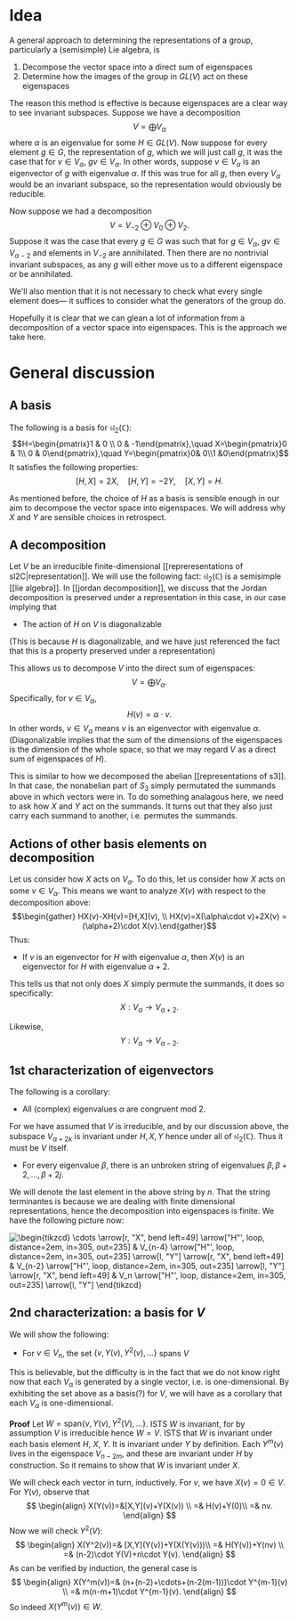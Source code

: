 # Idea
A general approach to determining the representations of a group, particularly a (semisimple) Lie algebra, is
1. Decompose the vector space into a direct sum of eigenspaces
2. Determine how the images of the group in $GL(V)$ act on these eigenspaces

The reason this method is effective is because eigenspaces are a clear way to see invariant subspaces.  Suppose we have a decomposition $$V=\bigoplus V_\alpha$$ where $\alpha$ is an eigenvalue for some $H\in GL(V)$. Now suppose for every element $g\in G$, the representation of $g$, which we will just call $g$, it was the case that for $v\in V_\alpha$, $gv\in V_\alpha$. In other words, suppose $v\in V_\alpha$ is an eigenvector of $g$ with eigenvalue $\alpha$. If this was true for all $g$, then every $V_\alpha$ would be an invariant subspace, so the representation would obviously be reducible.

Now suppose we had a decomposition $$V=V_{-2}\oplus V_0\oplus V_2.$$ Suppose it was the case that every $g\in G$ was such that for $g\in V_\alpha$, $gv\in V_{\alpha-2}$ and elements in $V_{-2}$ are annihilated. Then there are no nontrivial invariant subspaces, as any $g$ will either move us to a different eigenspace or be annihilated.

We'll also mention that it is not necessary to check what every single element does— it suffices to consider what the generators of the group do.

Hopefully it is clear that we can glean a lot of information from a decomposition of a vector space into eigenspaces. This is the approach we take here.

# General discussion
## A basis
The following is a basis for $\mathfrak{sl}_2(\mathbb{C})$: $$H=\begin{pmatrix}1 & 0 \\ 0 & -1\end{pmatrix},\quad X=\begin{pmatrix}0 & 1\\ 0 & 0\end{pmatrix},\quad Y=\begin{pmatrix}0& 0\\1 &0\end{pmatrix}$$
It satisfies the following properties: $$[H,X]=2X,\quad [H,Y]=-2Y,\quad [X,Y]=H.$$

As mentioned before, the choice of $H$ as a basis is sensible enough in our aim to decompose the vector space into eigenspaces. We will address why $X$ and $Y$ are sensible choices in retrospect.

## A decomposition
Let $V$ be an irreducible finite-dimensional [[repreresentations of sl2C|representation]]. We will use the following fact: $\mathfrak{sl}_2(\mathbb{C})$ is a semisimple [[lie algebra]]. In [[jordan decomposition]], we discuss that the Jordan decomposition is preserved under a representation in this case, in our case implying that
- The action of $H$ on $V$ is diagonalizable

(This is because $H$ is diagonalizable, and we have just referenced the fact that this is a property preserved under a representation)

This allows us to decompose $V$ into the direct sum of eigenspaces: $$V=\bigoplus V_\alpha.$$ Specifically, for $v\in V_\alpha$, $$H(v)=\alpha\cdot v.$$ In other words, $v\in V_\alpha$ means $v$ is an eigenvector with eigenvalue $\alpha$. (Diagonalizable implies that the sum of the dimensions of the eigenspaces is the dimension of the whole space, so that we may regard $V$ as a direct sum of eigenspaces of $H$).

This is similar to how we decomposed the abelian [[representations of s3]]. In that case, the nonabelian part of $S_3$ simply permutated the summands above in which vectors were in. To do something analagous here, we need to ask how $X$ and $Y$ act on the summands. It turns out that they also just carry each summand to another, i.e. permutes the summands.

## Actions of other basis elements on decomposition
Let us consider how $X$ acts on $V_\alpha$. To do this, let us consider how $X$ acts on some $v\in V_\alpha$. This means we want to analyze $X(v)$ with respect to the decomposition above: $$\begin{gather} HX(v)-XH(v)=[H,X](v), \\ HX(v)=X(\alpha\cdot v)+2X(v) = (\alpha+2)\cdot X(v).\end{gather}$$
Thus:
- If $v$ is an eigenvector for $H$ with eigenvalue $\alpha$, then $X(v)$ is an eigenvector for $H$ with eigenvalue $\alpha+2$.

This tells us that not only does $X$ simply permute the summands, it does so specifically: $$X:V_\alpha\to V_{\alpha+2}.$$

Likewise, $$Y:V_\alpha\to V_{\alpha-2}.$$

## 1st characterization of eigenvectors
The following is a corollary:
- All (complex) eigenvalues $\alpha$ are congruent mod 2.

For we have assumed that $V$ is irreducible, and by our discussion above, the subspace $V_{\alpha+2k}$ is invariant under $H,X,Y$ hence under all of $\mathfrak{sl}_2(\mathbb{C})$. Thus it must be $V$ itself.
- For every eigenvalue $\beta$, there is an unbroken string of eigenvalues $\beta, \beta+2,\dots,\beta+2j$.

We will denote the last element in the above string by $n$. That the string terminantes is because we are dealing with finite dimensional representations, hence the decomposition into eigenspaces is finite. We have the following picture now:

<img align="center" src="https://i.upmath.me/svg/%5Cbegin%7Btikzcd%7D%0A%5Ccdots%20%5Carrow%5Br%2C%20%22X%22%2C%20bend%20left%3D49%5D%20%5Carrow%5B%22H%22'%2C%20loop%2C%20distance%3D2em%2C%20in%3D305%2C%20out%3D235%5D%20%26%20V_%7Bn-4%7D%20%5Carrow%5B%22H%22'%2C%20loop%2C%20distance%3D2em%2C%20in%3D305%2C%20out%3D235%5D%20%5Carrow%5Bl%2C%20%22Y%22%5D%20%5Carrow%5Br%2C%20%22X%22%2C%20bend%20left%3D49%5D%20%26%20V_%7Bn-2%7D%20%5Carrow%5B%22H%22'%2C%20loop%2C%20distance%3D2em%2C%20in%3D305%2C%20out%3D235%5D%20%5Carrow%5Bl%2C%20%22Y%22%5D%20%5Carrow%5Br%2C%20%22X%22%2C%20bend%20left%3D49%5D%20%26%20V_n%20%5Carrow%5B%22H%22'%2C%20loop%2C%20distance%3D2em%2C%20in%3D305%2C%20out%3D235%5D%20%5Carrow%5Bl%2C%20%22Y%22%5D%0A%5Cend%7Btikzcd%7D" alt="\begin{tikzcd}
\cdots \arrow[r, &quot;X&quot;, bend left=49] \arrow[&quot;H&quot;', loop, distance=2em, in=305, out=235] &amp; V_{n-4} \arrow[&quot;H&quot;', loop, distance=2em, in=305, out=235] \arrow[l, &quot;Y&quot;] \arrow[r, &quot;X&quot;, bend left=49] &amp; V_{n-2} \arrow[&quot;H&quot;', loop, distance=2em, in=305, out=235] \arrow[l, &quot;Y&quot;] \arrow[r, &quot;X&quot;, bend left=49] &amp; V_n \arrow[&quot;H&quot;', loop, distance=2em, in=305, out=235] \arrow[l, &quot;Y&quot;]
\end{tikzcd}" />
$$ $$ $$ $$ $$ $$
## 2nd characterization: a basis for $V$
We will show the following:
- For $v\in V_n$, the set $\{v, Y(v), Y^2(v),\dots\}$ spans $V$

This is believable, but the difficulty is in the fact that we do not know right now that each $V_\alpha$ is generated by a single vector, i.e. is one-dimensional. By exhibiting the set above as a basis(?) for $V$, we will have as a corollary that each $V_\alpha$ is one-dimensional.

**Proof**
Let $W=\text{span}\{v, Y(v), Y^2(V),\dots\}$. ISTS $W$ is invariant, for by assumption $V$ is irreducible hence $W=V$. ISTS that $W$ is invariant under each basis element $H$, $X$, $Y$. It is invariant under $Y$ by definition. Each $Y^m(v)$ lives in the eigenspace $V_{n-2m}$, and these are invariant under $H$ by construction. So it remains to show that $W$ is invariant under $X$.

We will check each vector in turn, inductively. For $v$, we have $X(v)=0\in V$. For $Y(v)$, observe that
$$
\begin{align}
X(Y(v))=&[X,Y](v)+Y(X(v)) \\
=& H(v)+Y(0)\\
=& nv.
\end{align}
$$
 Now we will check $Y^2(V)$:
 $$
 \begin{align}
X(Y^2(v))=& [X,Y](Y(v))+Y(X(Y(v)))\\
=& H(Y(v))+Y(nv) \\
=& (n-2)\cdot Y(V)+n\cdot Y(v).
 \end{align}
 $$
 As can be verified by induction, the general case is
 $$
\begin{align}
X(Y^m(v))=& (n+(n-2)+\cdots+(n-2(m-1)))\cdot Y^{m-1}(v) \\
=& m(n-m+1)\cdot Y^{m-1}(v).
\end{align}
$$
So indeed $X(Y^m(v))\in W$.


